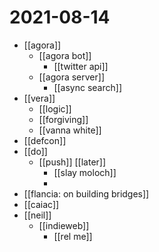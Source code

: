 # 2021-08-14

- [[agora]]
  - [[agora bot]]
    - [[twitter api]]
  - [[agora server]]
    - [[async search]]
- [[vera]]
  - [[logic]]
  - [[forgiving]]
  - [[vanna white]]
- [[defcon]]
- [[do]]
  - [[push]] [[later]]
    - [[slay moloch]] 
    - 
- [[flancia: on building bridges]]
- [[caiac]]
- [[neil]]
  - [[indieweb]]
    - [[rel me]]
